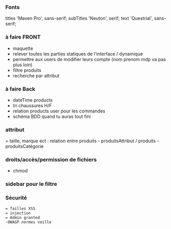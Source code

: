 ### Fonts 

titles  'Maven Pro', sans-serif;
subTitles 'Neuton', serif;
text 'Questrial', sans-serif;


### à faire FRONT 

- maquette 
- relever toutes les parties statiques de l'interface / dynamique 
- permettre aux users de modifier leurs compte (nom prenom mdp va pas plus loin)
- filtre produits
- recherche par attribut 

### à faire Back 
- dateTime products
- tri chaussures H/F 
- relation products user pour les commandes 
- schéma BDD quand tu auras tout fini 

### attribut 
= taille, marque ect : relation entre produits - produitsAttribut / produits - produitsCatégorie


### droits/accès/permission de fichiers 
- chmod

### sidebar pour le filtre 
### Sécurité 
    = failles XSS 
    = injection 
    = Admin granted 
    -OWASP normes veille 
